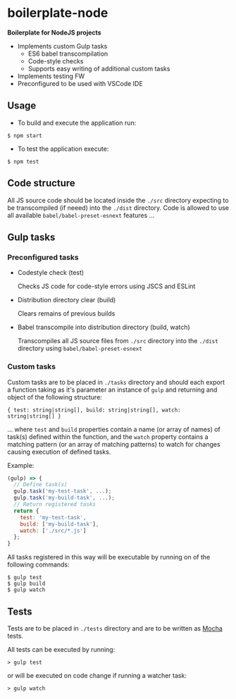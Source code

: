 # boilerplate-node

**Boilerplate for NodeJS projects**

- Implements custom Gulp tasks
  - ES6 babel transcompilation
  - Code-style checks
  - Supports easy writing of additional custom tasks
- Implements testing FW
- Preconfigured to be used with VSCode IDE

## Usage

- To build and execute the application run:

```
$ npm start
```

- To test the application execute:

```
$ npm test
```


## Code structure

All JS source code should be located inside the `./src` directory expecting to be transcompiled (if neeed) into the `./dist` directory. Code is allowed to use all available `babel/babel-preset-esnext` features ...

## Gulp tasks

### Preconfigured tasks

- Codestyle check (test)

  Checks JS code for code-style errors using JSCS and ESLint

- Distribution directory clear (build)

  Clears remains of previous builds

- Babel transcompile into distribution directory (build, watch)

  Transcompiles all JS source files from `./src` directory into the `./dist` directory using `babel/babel-preset-esnext`

### Custom tasks

Custom tasks are to be placed in `./tasks` directory and should each export a function taking as it's parameter an instance of `gulp` and returning and object of the following structure:
```
{ test: string|string[], build: string|string[], watch: string|string[] }
```
... where `test` and `build` properties contain a name (or array of names) of task(s) defined within the function, and the `watch` property contains a matching pattern (or an array of matching patterns) to watch for changes causing execution of defined tasks.

Example:
```js
(gulp) => {
  // Define task(s)
  gulp.task('my-test-task', ...);
  gulp.task('my-build-task', ...);
  // Return registered tasks
  return {
    test: 'my-test-task',
    build: ['my-build-task'],
    watch: ['./src/*.js']
  };
}
```

All tasks registered in this way will be executable by running on of the following commands:
```
$ gulp test
$ gulp build
$ gulp watch
```

## Tests

Tests are to be placed in `./tests` directory and are to be written as [Mocha](https://mochajs.org/#getting-started) tests.

All tests can be executed by running:
```
> gulp test
``` 

or will be executed on code change if running a watcher task:

```
> gulp watch
```
